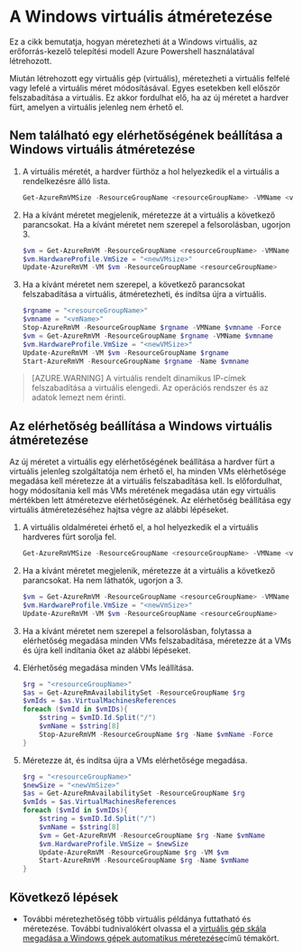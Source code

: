 <properties
    pageTitle="Méretezze át a Windows virtuális |} Microsoft Azure"
    description="Méretezze át a Windows Azure Powershell használata az erőforrás-kezelő telepítési modell létrehozott virtuális gép."
    services="virtual-machines-windows"
    documentationCenter=""
    authors="Drewm3"
    manager="timlt"
    editor=""
    tags="azure-resource-manager"/>

<tags
    ms.service="virtual-machines-windows"
    ms.workload="na"
    ms.tgt_pltfrm="vm-windows"
    ms.devlang="na"
    ms.topic="article"
    ms.date="10/19/2016"
    ms.author="drewm"/>

    
# <a name="resize-a-windows-vm"></a>A Windows virtuális átméretezése

Ez a cikk bemutatja, hogyan méretezheti át a Windows virtuális, az erőforrás-kezelő telepítési modell Azure Powershell használatával létrehozott.

Miután létrehozott egy virtuális gép (virtuális), méretezheti a virtuális felfelé vagy lefelé a virtuális méret módosításával. Egyes esetekben kell először felszabadítása a virtuális. Ez akkor fordulhat elő, ha az új méretet a hardver fürt, amelyen a virtuális jelenleg nem érhető el.

## <a name="resize-a-windows-vm-not-in-an-availability-set"></a>Nem található egy elérhetőségének beállítása a Windows virtuális átméretezése

1. A virtuális méretét, a hardver fürthöz a hol helyezkedik el a virtuális a rendelkezésre álló lista. 

    ```powershell
    Get-AzureRmVMSize -ResourceGroupName <resourceGroupName> -VMName <vmName> 
    ```

2. Ha a kívánt méretet megjelenik, méretezze át a virtuális a következő parancsokat. Ha a kívánt méretet nem szerepel a felsorolásban, ugorjon 3.

    ```powershell
    $vm = Get-AzureRmVM -ResourceGroupName <resourceGroupName> -VMName <vmName>
    $vm.HardwareProfile.VmSize = "<newVMsize>"
    Update-AzureRmVM -VM $vm -ResourceGroupName <resourceGroupName>
    ```

3. Ha a kívánt méretet nem szerepel, a következő parancsokat felszabadítása a virtuális, átméretezheti, és indítsa újra a virtuális.

    ```powershell
    $rgname = "<resourceGroupName>"
    $vmname = "<vmName>"
    Stop-AzureRmVM -ResourceGroupName $rgname -VMName $vmname -Force
    $vm = Get-AzureRmVM -ResourceGroupName $rgname -VMName $vmname
    $vm.HardwareProfile.VmSize = "<newVMSize>"
    Update-AzureRmVM -VM $vm -ResourceGroupName $rgname
    Start-AzureRmVM -ResourceGroupName $rgname -Name $vmname
    ```

> [AZURE.WARNING] A virtuális rendelt dinamikus IP-címek felszabadítása a virtuális elengedi. Az operációs rendszer és az adatok lemezt nem érinti. 

## <a name="resize-a-windows-vm-in-an-availability-set"></a>Az elérhetőség beállítása a Windows virtuális átméretezése

Az új méretet a virtuális egy elérhetőségének beállítása a hardver fürt a virtuális jelenleg szolgáltatója nem érhető el, ha minden VMs elérhetősége megadása kell méretezze át a virtuális felszabadítása kell. Is előfordulhat, hogy módosítania kell más VMs méretének megadása után egy virtuális mértékben lett átméretezve elérhetőségének. Az elérhetőség beállítása egy virtuális átméretezéséhez hajtsa végre az alábbi lépéseket.

1. A virtuális oldalméretei érhető el, a hol helyezkedik el a virtuális hardveres fürt sorolja fel.

    ```powershell
    Get-AzureRmVMSize -ResourceGroupName <resourceGroupName> -VMName <vmName>
    ```

2. Ha a kívánt méretet megjelenik, méretezze át a virtuális a következő parancsokat. Ha nem láthatók, ugorjon a 3.

    ```powershell
    $vm = Get-AzureRmVM -ResourceGroupName <resourceGroupName> -VMName <vmName>
    $vm.HardwareProfile.VmSize = "<newVmSize>"
    Update-AzureRmVM -VM $vm -ResourceGroupName <resourceGroupName>
    ```

3. Ha a kívánt méretet nem szerepel a felsorolásban, folytassa a elérhetőség megadása minden VMs felszabadítása, méretezze át a VMs és újra kell indítania őket az alábbi lépéseket.

4.  Elérhetőség megadása minden VMs leállítása.

    ```powershell
    $rg = "<resourceGroupName>"
    $as = Get-AzureRmAvailabilitySet -ResourceGroupName $rg
    $vmIds = $as.VirtualMachinesReferences
    foreach ($vmId in $vmIDs){
        $string = $vmID.Id.Split("/")
        $vmName = $string[8]
        Stop-AzureRmVM -ResourceGroupName $rg -Name $vmName -Force
    } 
    ```
              
5.  Méretezze át, és indítsa újra a VMs elérhetősége megadása.

    ```powershell
    $rg = "<resourceGroupName>"
    $newSize = "<newVmSize>"
    $as = Get-AzureRmAvailabilitySet -ResourceGroupName $rg
    $vmIds = $as.VirtualMachinesReferences
    foreach ($vmId in $vmIDs){
        $string = $vmID.Id.Split("/")
        $vmName = $string[8]
        $vm = Get-AzureRmVM -ResourceGroupName $rg -Name $vmName
        $vm.HardwareProfile.VmSize = $newSize
        Update-AzureRmVM -ResourceGroupName $rg -VM $vm
        Start-AzureRmVM -ResourceGroupName $rg -Name $vmName
    }
    ```

## <a name="next-steps"></a>Következő lépések

- További méretezhetőség több virtuális példánya futtatható és méretezése. További tudnivalókért olvassa el a [virtuális gép skála megadása a Windows gépek automatikus méretezése](../virtual-machine-scale-sets/virtual-machine-scale-sets-windows-autoscale.md)című témakört.



